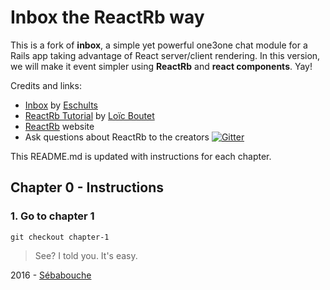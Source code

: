 # Inbox the ReactRb way

This is a fork of __inbox__, a simple yet powerful one3one chat module for a Rails app taking advantage of React server/client rendering.
In this version, we will make it event simpler using __ReactRb__  and __react components__. Yay!

Credits and links:

+ [Inbox](https://github.com/Eschults/inbox) by [Eschults](https://github.com/Eschults)
+ [ReactRb Tutorial](https://github.com/loicboutet/reactrb_tutorial/) by [Loïc Boutet](https://github.com/loicboutet/reactrb_tutorial/)
+ [ReactRb](http://reactrb.org) website
+ Ask questions about ReactRb to the creators [![Gitter](https://badges.gitter.im/zetachang/react.rb.svg)](https://gitter.im/zetachang/react.rb?utm_source=badge&utm_medium=badge&utm_campaign=pr-badge)


This README.md is updated with instructions for each chapter.

## Chapter 0 - Instructions
### 1. Go to chapter 1

    git checkout chapter-1

> See? I told you. It's easy.

2016 - [Sébabouche](https://github.com/sebabouche)
